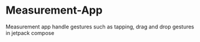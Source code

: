 # Measurement-App
Measurement app handle gestures such as tapping, drag and drop gestures in jetpack compose
